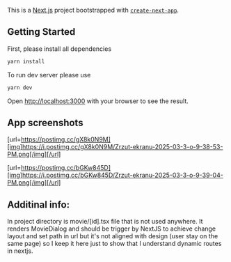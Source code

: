 This is a [Next.js](https://nextjs.org) project bootstrapped with [`create-next-app`](https://nextjs.org/docs/app/api-reference/cli/create-next-app).

## Getting Started

First, please install all dependencies

```bash
yarn install
```

To run dev server please use 

```bash
yarn dev
```

Open [http://localhost:3000](http://localhost:3000) with your browser to see the result.

## App screenshots

[url=https://postimg.cc/gX8k0N9M][img]https://i.postimg.cc/gX8k0N9M/Zrzut-ekranu-2025-03-3-o-9-38-53-PM.png[/img][/url]

[url=https://postimg.cc/bGKw845D][img]https://i.postimg.cc/bGKw845D/Zrzut-ekranu-2025-03-3-o-9-39-04-PM.png[/img][/url]

## Additinal info:

In project directory is movie/[id].tsx file that is not used anywhere. It renders MovieDialog and should be trigger by NextJS <Link href="/movie/{movie.id}"> to achieve change layout and set path in url but it's not aligned with design (user stay on the same page) so I keep it here just to show that I understand dynamic routes in nextjs.
